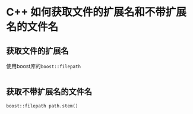 # C++ 如何获取文件的扩展名和不带扩展名的文件名

## 获取文件的扩展名

使用boost库的`boost::filepath`

```cpp

```

## 获取不带扩展名的文件名

`boost::filepath path.stem()`

```cpp

```
